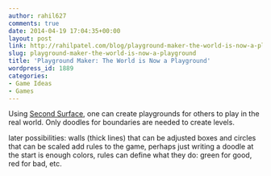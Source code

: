 ```yaml
---
author: rahil627
comments: true
date: 2014-04-19 17:04:35+00:00
layout: post
link: http://rahilpatel.com/blog/playground-maker-the-world-is-now-a-playground/
slug: playground-maker-the-world-is-now-a-playground
title: 'Playground Maker: The World is Now a Playground'
wordpress_id: 1889
categories:
- Game Ideas
- Games
---
```


Using [Second Surface](http://www.creativeapplications.net/openframeworks/second-surface-multi-user-spatial-collaboration-system/), one can create playgrounds for others to play in the real world. Only doodles for boundaries are needed to create levels.

later possibilities:
walls (thick lines) that can be adjusted
boxes and circles that can be scaled
add rules to the game, perhaps just writing a doodle at the start is enough
colors, rules can define what they do: green for good, red for bad, etc.
